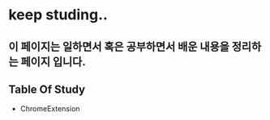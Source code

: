 # keep studing..

## 이 페이지는 일하면서 혹은 공부하면서 배운 내용을 정리하는 페이지 입니다.

## Table Of Study

* ChromeExtension

